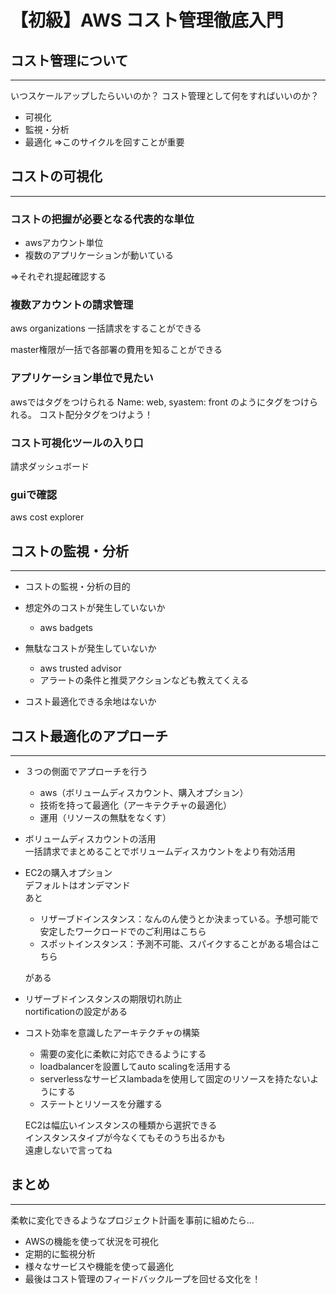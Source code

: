 # 【初級】AWS コスト管理徹底入門


## コスト管理について
---

いつスケールアップしたらいいのか？
コスト管理として何をすればいいのか？

* 可視化
* 監視・分析
* 最適化
⇒このサイクルを回すことが重要

## コストの可視化
---

### コストの把握が必要となる代表的な単位

* awsアカウント単位
* 複数のアプリケーションが動いている

⇒それぞれ提起確認する

### 複数アカウントの請求管理

aws organizations
一括請求をすることができる

master権限が一括で各部署の費用を知ることができる

### アプリケーション単位で見たい

awsではタグをつけられる
Name: web,
syastem: front
のようにタグをつけられる。
コスト配分タグをつけよう！

### コスト可視化ツールの入り口

請求ダッシュボード

### guiで確認

aws cost explorer


## コストの監視・分析
---

* コストの監視・分析の目的

* 想定外のコストが発生していないか
    * aws badgets

* 無駄なコストが発生していないか
    * aws trusted advisor
    * アラートの条件と推奨アクションなども教えてくえる

* コスト最適化できる余地はないか


## コスト最適化のアプローチ
---

*  ３つの側面でアプローチを行う
    * aws（ボリュームディスカウント、購入オプション）
    * 技術を持って最適化（アーキテクチャの最適化）
    * 運用（リソースの無駄をなくす）
*  ボリュームディスカウントの活用  
  一括請求でまとめることでボリュームディスカウントをより有効活用
* EC2の購入オプション  
  デフォルトはオンデマンド  
  あと  
    * リザーブドインスタンス：なんのん使うとか決まっている。予想可能で安定したワークロードでのご利用はこちら
    * スポットインスタンス：予測不可能、スパイクすることがある場合はこちら  

    がある

* リザーブドインスタンスの期限切れ防止  
  nortificationの設定がある
* コスト効率を意識したアーキテクチャの構築
    * 需要の変化に柔軟に対応できるようにする  
    * loadbalancerを設置してauto scalingを活用する  
    * serverlessなサービスlambadaを使用して固定のリソースを持たないようにする  
    * ステートとリソースを分離する  

  EC2は幅広いインスタンスの種類から選択できる  
  インスタンスタイプが今なくてもそのうち出るかも  
  遠慮しないで言ってね


## まとめ
---

柔軟に変化できるようなプロジェクト計画を事前に組めたら...

* AWSの機能を使って状況を可視化
* 定期的に監視分析
* 様々なサービスや機能を使って最適化
* 最後はコスト管理のフィードバックループを回せる文化を！


